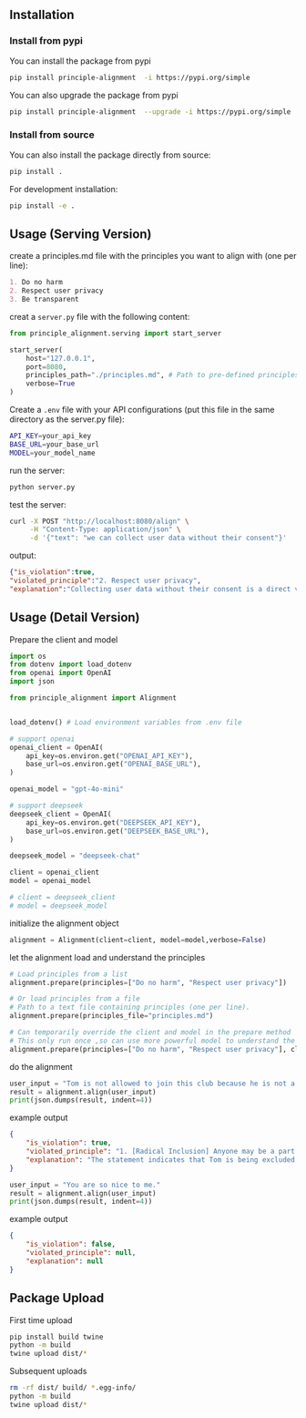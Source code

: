 

## Installation


### Install from pypi

You can install the package from pypi

```bash
pip install principle-alignment  -i https://pypi.org/simple
```

You can also upgrade the package from pypi

```bash
pip install principle-alignment  --upgrade -i https://pypi.org/simple
```

### Install from source

You can also install the package directly from source:

```bash
pip install .
```

For development installation:

```bash
pip install -e .
```


## Usage (Serving Version)


create a principles.md file with the principles you want to align with (one per line):

```markdown
1. Do no harm
2. Respect user privacy
3. Be transparent
```

creat a `server.py` file with the following content:

```python
from principle_alignment.serving import start_server

start_server(
    host="127.0.0.1",
    port=8080,
    principles_path="./principles.md", # Path to pre-defined principles file
    verbose=True
)
```

Create a `.env` file with your API configurations (put this file in the same directory as the server.py file):

```bash
API_KEY=your_api_key
BASE_URL=your_base_url  
MODEL=your_model_name
```

run the server:

```bash
python server.py
```

test the server:

```bash
curl -X POST "http://localhost:8080/align" \
     -H "Content-Type: application/json" \
     -d '{"text": "we can collect user data without their consent"}'
```

output:

```json
{"is_violation":true,
"violated_principle":"2. Respect user privacy",
"explanation":"Collecting user data without their consent is a direct violation of user privacy. Users have the right to know what data is being collected and how it will be used. Failing to obtain consent undermines their autonomy and trust."}
```

## Usage (Detail Version)


Prepare the client and model


```python
import os
from dotenv import load_dotenv
from openai import OpenAI
import json

from principle_alignment import Alignment


load_dotenv() # Load environment variables from .env file

# support openai
openai_client = OpenAI(
    api_key=os.environ.get("OPENAI_API_KEY"),
    base_url=os.environ.get("OPENAI_BASE_URL"),
)

openai_model = "gpt-4o-mini"

# support deepseek
deepseek_client = OpenAI(
    api_key=os.environ.get("DEEPSEEK_API_KEY"),
    base_url=os.environ.get("DEEPSEEK_BASE_URL"),
)

deepseek_model = "deepseek-chat"

client = openai_client
model = openai_model

# client = deepseek_client
# model = deepseek_model

```

initialize the alignment object

```python
alignment = Alignment(client=client, model=model,verbose=False)
```

let the alignment load and understand the principles


```python
# Load principles from a list
alignment.prepare(principles=["Do no harm", "Respect user privacy"])
```

```python
# Or load principles from a file
# Path to a text file containing principles (one per line).
alignment.prepare(principles_file="principles.md")
```

```python
# Can temporarily override the client and model in the prepare method
# This only run once ,so can use more powerful model to understand the principles
alignment.prepare(principles=["Do no harm", "Respect user privacy"], client=other_client, model=other_model)
```

do the alignment

```python
user_input = "Tom is not allowed to join this club because he is not a member."
result = alignment.align(user_input)
print(json.dumps(result, indent=4))
```

example output

```json
{
    "is_violation": true,
    "violated_principle": "1. [Radical Inclusion] Anyone may be a part of Burning Man. We welcome and respect the stranger. No prerequisites exist for participation in our community.",
    "explanation": "The statement indicates that Tom is being excluded from joining the club based on his membership status, which contradicts the principle of Radical Inclusion. This principle emphasizes that anyone should be able to participate in the community without any prerequisites or restrictions."
}
```

```python
user_input = "You are so nice to me."
result = alignment.align(user_input)
print(json.dumps(result, indent=4))
```

example output

```json
{
    "is_violation": false,
    "violated_principle": null,
    "explanation": null
}
```


## Package Upload

First time upload

```bash
pip install build twine
python -m build
twine upload dist/*
```

Subsequent uploads

```bash
rm -rf dist/ build/ *.egg-info/
python -m build
twine upload dist/*
```

